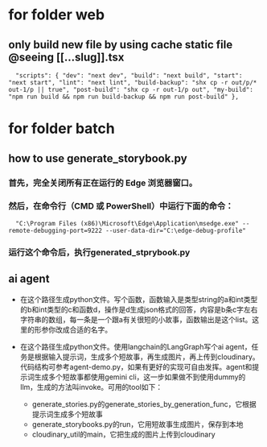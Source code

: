 # for folder web
## only build new file by using cache static file @seeing [[...slug]].tsx
`	"scripts": {
		"dev": "next dev",
		"build": "next build",
		"start": "next start",
		"lint": "next lint",
		"build-backup": "shx cp -r out/p/* out-1/p || true",
		"post-build": "shx cp -r out-1/p out",
		"my-build": "npm run build && npm run build-backup && npm run post-build"
	}, `

# for folder batch

## how to use generate_storybook.py

### 首先，完全关闭所有正在运行的 Edge 浏览器窗口。

### 然后，在命令行（CMD 或 PowerShell）中运行下面的命令：
`   "C:\Program Files (x86)\Microsoft\Edge\Application\msedge.exe" --remote-debugging-port=9222 --user-data-dir="C:\edge-debug-profile"  `

### 运行这个命令后，执行generated_stprybook.py


## ai agent
- 在这个路径生成python文件。写个函数，函数输入是类型string的a和int类型的b和int类型的c和函数d，操作是d生成json格式的回答，内容是b条c字左右字符串的数组，每一条是一个跟a有关很短的小故事，函数输出是这个list。这里的形参你改成合适的名字。 

- 在这个路径生成python文件。使用langchain的LangGraph写个ai agent，任务是根据输入提示词，生成多个短故事，再生成图片，再上传到cloudinary。代码结构可参考agent-demo.py，如果有更好的实现可自由发挥。agent和提示词生成多个短故事都使用gemini cli，这一步如果做不到使用dummy的llm，生成的方法叫invoke。可用的tool如下：
    - generate_stories.py的generate_stories_by_generation_func，它根据提示词生成多个短故事
    - generate_storybooks.py的run，它用短故事生成图片，保存到本地
    - cloudinary_util的main，它把生成的图片上传到cloudinary
    

 <!-- 很好，本地已经实现了利用缓存只更新部分文件的功能，这个能在github action实现吗？ -->
 <!-- 怎么用gemini cli做llm？ -->
 <!-- 做ai agent -->
 <!-- 把故事内容写入网站 -->
 <!-- 实现参考图片生成绘本 -->